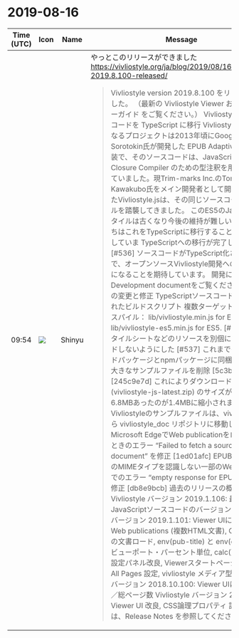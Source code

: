 # 2019-08-16

|Time (UTC)|Icon|Name|Message|
|---|---|---|---|
|09:54|![](https://avatars.slack-edge.com/2019-04-17/604316276593_b98417506de391d2c423_72.jpg)|Shinyu|やっとこのリリースができました<br><https://vivliostyle.org/ja/blog/2019/08/16/vivliostyle-2019.8.100-released/><br><blockquote>Vivliostyle version 2019.8.100 をリリースしました。 （最新の Vivliostyle Viewer および ユーザーガイド をご覧ください。） Vivliostyle.js ソースコードを TypeScript に移行 Vivliostyle.js の元となるプロジェクトは2013年頃にGoogleのPeter Sorotokin氏が開発した EPUB Adaptive Layout 実装で、そのソースコードは、JavaScript (ES5)と Closure Compiler のための型注釈を用いて書かれていました。現Trim-marks Inc.のToru Kawakubo氏をメイン開発者として開発開始されたVivliostyle.jsは、その同じソースコードスタイルを踏襲してきました。 このES5のJavaScriptスタイルは古くなり今後の維持が難しいため、私たちはこれをTypeScriptに移行することを決め、そしていま TypeScriptへの移行が完了しました。[#536] ソースコードがTypeScript化されたことで、オープンソースVivliostyle開発への貢献が活発になることを期待しています。 開発については、Development documentをご覧ください。 その他の変更と修正 TypeScriptソースコード用に再編されたビルドスクリプト 複数ターゲットへのトランスパイル： lib/vivliostyle.min.js for ES2018、 lib/vivliostyle-es5.min.js for ES5. [#538] UAスタイルシートなどのリソースを別個にダウンロードしないようにした [#537] これまでダウンロードパッケージとnpmパッケージに同梱されていた大きなサンプルファイルを削除 [5c3becac] [245c9e7d] これによりダウンロードパッケージ (vivliostyle-js-latest.zip) のサイズが以前は6.8MBあったのが1.4MBに縮小されました。 Vivliostyleのサンプルファイルは、vivliostyle.jsから vivliostyle_doc リポジトリに移動しました。 Microsoft EdgeでWeb publicationをロードしたときのエラー “Failed to fetch a source document” を修正 [1ed01afc] EPUB OPF (.opf) のMIMEタイプを認識しない一部のWebサーバーでのエラー “empty response for EPUB OPF” を修正 [db8e9bcb] 過去のリリースの概要 Vivliostyle バージョン 2019.1.106: 最後のJavaScriptソースコードのバージョン Vivliostyle バージョン 2019.1.101: Viewer UIに目次パネル, Web publications (複数HTML文書), GitHubからの文書ロード, env(pub-title) と env(doc-title), ビューポート・パーセント単位, calc(), Viewer UI 設定パネル改良, Viewerスタートページ, Render All Pages 設定, vivliostyle メディア型 Vivliostyle バージョン 2018.10.100: Viewer UIにページ番号／総ページ数 Vivliostyle バージョン 2018.8.100: Viewer UI 改良, CSS論理プロパティ 詳細については、Release Notes を参照してください。</blockquote>|
